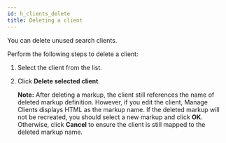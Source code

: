 ```yaml
---
id: h_clients_delete
title: Deleting a client
---
```





You can delete unused search clients.

Perform the following steps to delete a client:

1.  Select the client from the list.

2.  Click **Delete selected client**.

    **Note:** After deleting a markup, the client still references the name of deleted markup definition. However, if you edit the client, Manage Clients displays HTML as the markup name. If the deleted markup will not be recreated, you should select a new markup and click **OK**. Otherwise, click **Cancel** to ensure the client is still mapped to the deleted markup name.


